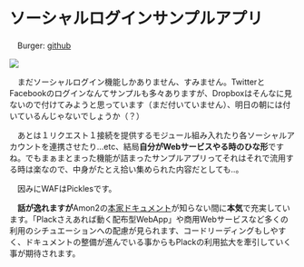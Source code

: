 # ソーシャルログインサンプルアプリ

　Burger: [github](https://github.com/s-aska/Burger)

<img src="http://dl.dropbox.com/u/11475683/screen/burger001.png">

　まだソーシャルログイン機能しかありません、すみません。TwitterとFacebookのログインなんてサンプルも多々ありますが、Dropboxはそんなに見ないので付けてみようと思っています（まだ付いていません）、明日の朝には付いているんじゃないでしょうか（？）

　あとは１リクエスト１接続を提供するモジュール組み入れたり各ソーシャルアカウントを連携させたり...etc、結局**自分がWebサービスやる時のひな形**ですね。でもまぁまとまった機能が詰まったサンプルアプリってそれはそれで流用する時は楽なので、中身がたとえ拾い集められた内容だとしても..。

　因みにWAFはPicklesです。

　**話が逸れますが**Amon2の[本家ドキュメント](http://amon.64p.org/)が知らない間に**本気**で充実しています。「Plackさえあれば動く配布型WebApp」や商用Webサービスなど多くの利用のシチュエーションへの配慮が見られます、コードリーディングもしやすく、ドキュメントの整備が進んでいる事からもPlackの利用拡大を牽引していく事が期待されます。
